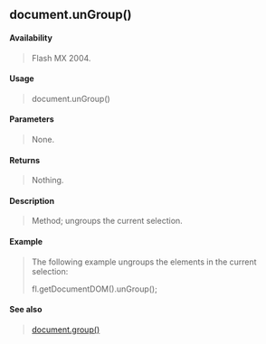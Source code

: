 ## document.unGroup()

#### Availability

> Flash MX 2004.

#### Usage

> document.unGroup()

#### Parameters

> None.

#### Returns

> Nothing.

#### Description

> Method; ungroups the current selection.

#### Example

> The following example ungroups the elements in the current selection:
>
> fl.getDocumentDOM().unGroup();

#### See also

> [document.group()](#_bookmark220)
